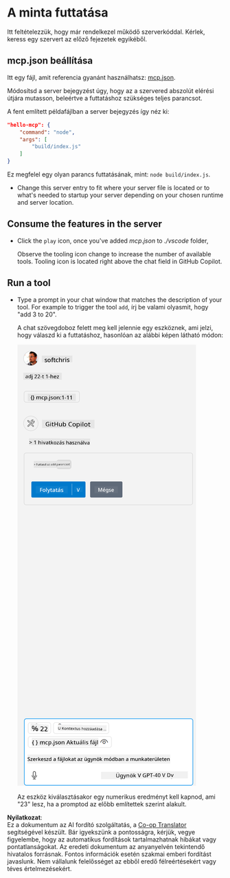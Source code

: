 <!--
CO_OP_TRANSLATOR_METADATA:
{
  "original_hash": "a91ca54debdfb015649e4786545694b3",
  "translation_date": "2025-06-17T16:07:43+00:00",
  "source_file": "03-GettingStarted/04-vscode/solution/README.md",
  "language_code": "hu"
}
-->
# A minta futtatása

Itt feltételezzük, hogy már rendelkezel működő szerverkóddal. Kérlek, keress egy szervert az előző fejezetek egyikéből.

## mcp.json beállítása

Itt egy fájl, amit referencia gyanánt használhatsz: [mcp.json](../../../../../03-GettingStarted/04-vscode/solution/mcp.json).

Módosítsd a server bejegyzést úgy, hogy az a szervered abszolút elérési útjára mutasson, beleértve a futtatáshoz szükséges teljes parancsot.

A fent említett példafájlban a server bejegyzés így néz ki:

```json
"hello-mcp": {
    "command": "node",
    "args": [
        "build/index.js"
    ]
}
```

Ez megfelel egy olyan parancs futtatásának, mint: `node build/index.js`.

- Change this server entry to fit where your server file is located or to what's needed to startup your server depending on your chosen runtime and server location.

## Consume the features in the server

- Click the `play` icon, once you've added *mcp.json* to *./vscode* folder,

    Observe the tooling icon change to increase the number of available tools. Tooling icon is located right above the chat field in GitHub Copilot.

## Run a tool

- Type a prompt in your chat window that matches the description of your tool. For example to trigger the tool `add`, írj be valami olyasmit, hogy "add 3 to 20".

    A chat szövegdoboz felett meg kell jelennie egy eszköznek, ami jelzi, hogy válaszd ki a futtatáshoz, hasonlóan az alábbi képen látható módon:

    ![VS Code jelzi, hogy eszközt szeretne futtatni](../../../../../translated_images/vscode-agent.d5a0e0b897331060518fe3f13907677ef52b879db98c64d68a38338608f3751e.hu.png)

    Az eszköz kiválasztásakor egy numerikus eredményt kell kapnod, ami "23" lesz, ha a promptod az előbb említettek szerint alakult.

**Nyilatkozat**:  
Ez a dokumentum az AI fordító szolgáltatás, a [Co-op Translator](https://github.com/Azure/co-op-translator) segítségével készült. Bár igyekszünk a pontosságra, kérjük, vegye figyelembe, hogy az automatikus fordítások tartalmazhatnak hibákat vagy pontatlanságokat. Az eredeti dokumentum az anyanyelvén tekintendő hivatalos forrásnak. Fontos információk esetén szakmai emberi fordítást javaslunk. Nem vállalunk felelősséget az ebből eredő félreértésekért vagy téves értelmezésekért.